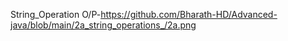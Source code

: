  String_Operation O/P-https://github.com/Bharath-HD/Advanced-java/blob/main/2a_string_operations_/2a.png
